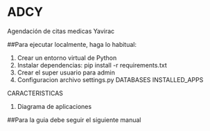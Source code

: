 # ADCY
Agendación de citas medicas Yavirac

##Para ejecutar localmente, haga lo habitual:
1. Crear un entorno virtual de Python
2. Instalar dependencias:
  pip install -r requirements.txt
3. Crear el super usuario para admin
4. Configuracion archivo settings.py
DATABASES
INSTALLED_APPS

CARACTERISTICAS
1. Diagrama de aplicaciones


##Para la guia debe seguir el siguiente manual
